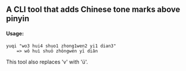 ## A CLI tool that adds Chinese tone marks above pinyin

#### Usage:
```console
yuqi "wo3 hui4 shuo1 zhong1wen2 yi1 dian3"
    => wǒ huì shuō zhōngwén yī diǎn
```

This tool also replaces 'v' with 'ü'.
